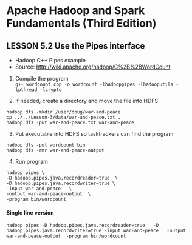 # Apache Hadoop and Spark Fundamentals (Third Edition)

## LESSON 5.2 Use the Pipes interface 

* Hadoop C++ Pipes example
* Source: http://wiki.apache.org/hadoop/C%2B%2BWordCount

1. Compile the program  
`g++ wordcount.cpp -o wordcount -lhadooppipes -lhadooputils -lpthread -lcrypto`

2. If needed, create a directory and move the file into HDFS  
```
hadoop dfs -mkdir /user/doug/war-and-peace
cp ../../Lesson-3/data/war-and-peace.txt .
hadoop dfs -put war-and-peace.txt war-and-peace
```

3. Put  executable into HDFS so tasktrackers can find the program  
```
hadoop dfs -put wordcount bin
hadoop dfs -rmr war-and-peace-output
```

4. Run program  
```
hadoop pipes \
-D hadoop.pipes.java.recordreader=true  \
-D hadoop.pipes.java.recordwriter=true \
-input war-and-peace   \
-output war-and-peace-output  \
-program bin/wordcount
```

#### Single line version 
`hadoop pipes -D hadoop.pipes.java.recordreader=true   -D hadoop.pipes.java.recordwriter=true -input war-and-peace   -output war-and-peace-output  -program bin/wordcount`
